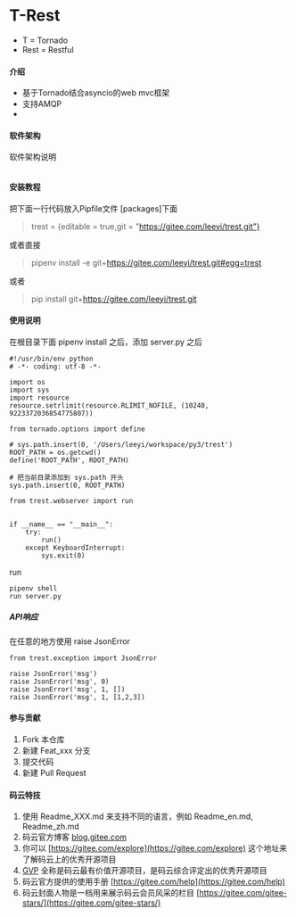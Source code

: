 # T-Rest
* T = Tornado
* Rest = Restful

#### 介绍
* 基于Tornado结合asyncio的web mvc框架
* 支持AMQP
*

#### 软件架构
软件架构说明

```

```

#### 安装教程

把下面一行代码放入Pipfile文件 [packages]下面
> trest = {editable = true,git = "https://gitee.com/leeyi/trest.git"}

或者直接
> pipenv install -e git+https://gitee.com/leeyi/trest.git#egg=trest

或者
> pip install git+https://gitee.com/leeyi/trest.git

#### 使用说明
在根目录下面 pipenv install 之后，添加 server.py 之后
```
#!/usr/bin/env python
# -*- coding: utf-8 -*-

import os
import sys
import resource
resource.setrlimit(resource.RLIMIT_NOFILE, (10240, 9223372036854775807))

from tornado.options import define

# sys.path.insert(0, '/Users/leeyi/workspace/py3/trest')
ROOT_PATH = os.getcwd()
define('ROOT_PATH', ROOT_PATH)

# 把当前目录添加到 sys.path 开头
sys.path.insert(0, ROOT_PATH)

from trest.webserver import run


if __name__ == "__main__":
    try:
        run()
    except KeyboardInterrupt:
        sys.exit(0)

```
run
```
pipenv shell
run server.py
```

##### API响应
在任意的地方使用 raise JsonError
```
from trest.exception import JsonError

raise JsonError('msg')
raise JsonError('msg', 0)
raise JsonError('msg', 1, [])
raise JsonError('msg', 1, [1,2,3])
```

#### 参与贡献

1. Fork 本仓库
2. 新建 Feat_xxx 分支
3. 提交代码
4. 新建 Pull Request


#### 码云特技

1. 使用 Readme\_XXX.md 来支持不同的语言，例如 Readme\_en.md, Readme\_zh.md
2. 码云官方博客 [blog.gitee.com](https://blog.gitee.com)
3. 你可以 [https://gitee.com/explore](https://gitee.com/explore) 这个地址来了解码云上的优秀开源项目
4. [GVP](https://gitee.com/gvp) 全称是码云最有价值开源项目，是码云综合评定出的优秀开源项目
5. 码云官方提供的使用手册 [https://gitee.com/help](https://gitee.com/help)
6. 码云封面人物是一档用来展示码云会员风采的栏目 [https://gitee.com/gitee-stars/](https://gitee.com/gitee-stars/)